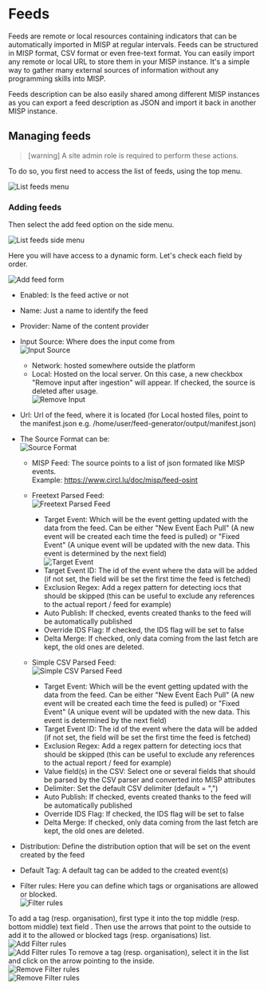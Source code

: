 <!-- toc -->

# Feeds

Feeds are remote or local resources containing indicators that can be automatically imported in MISP at regular intervals.
Feeds can be structured in MISP format, CSV format or even free-text format. You can easily import any remote or local URL
to store them in your MISP instance. It's a simple way to gather many external sources of information without any programming skills
into MISP.

Feeds description can be also easily shared among different MISP instances as you can export a feed description as JSON 
and import it back in another MISP instance.

## Managing feeds

>[warning] A site admin role is required to perform these actions.

To do so, you first need to access the list of feeds, using the top menu.

![List feeds menu](./figures/listfeeds.png)

### Adding feeds

Then select the add feed option on the side menu.

![List feeds side menu](./figures/addfeed.png)

Here you will have access to a dynamic form. Let's check each field by order.

![Add feed form](./figures/addfeedform.png)

* Enabled: Is the feed active or not
* Name: Just a name to identify the feed
* Provider: Name of the content provider
* Input Source: Where does the input come from  
![Input Source](./figures/inputsource.png)  
  * Network: hosted somewhere outside the platform
  * Local: Hosted on the local server. On this case, a new checkbox "Remove input after ingestion" will appear. If checked, the source is deleted after usage.  
![Remove Input](./figures/removeinput.png)

* Url: Url of the feed, where it is located (for Local hosted files, point to the manifest.json e.g. /home/user/feed-generator/output/manifest.json)

* The Source Format can be:  
![Source Format](./figures/sourceformat.png)
  * MISP Feed: The source points to a list of json formated like MISP events.  
  Example: https://www.circl.lu/doc/misp/feed-osint

  * Freetext Parsed Feed:  
![Freetext Parsed Feed](./figures/freetextparsedfeed.png)
    * Target Event: Which will be the event getting updated with the data from the feed. Can be either "New Event Each Pull" (A new event will be created each time the feed is pulled) or "Fixed Event" (A unique event will be updated with the new data. This event is determined by the next field)  
![Target Event](./figures/targetevent.png)  
    * Target Event ID: The id of the event where the data will be added (if not set, the field will be set the first time the feed is fetched) 
    * Exclusion Regex: Add a regex pattern for detecting iocs that should be skipped (this can be useful to exclude any references to the actual report / feed for example)
    * Auto Publish: If checked, events created thanks to the feed will be automatically published
    * Override IDS Flag: If checked, the IDS flag will be set to false
    * Delta Merge: If checked, only data coming from the last fetch are kept, the old ones are deleted.

  * Simple CSV Parsed Feed:  
![Simple CSV Parsed Feed](./figures/simplecsvparsedfeed.png)  
    * Target Event: Which will be the event getting updated with the data from the feed. Can be either "New Event Each Pull" (A new event will be created each time the feed is pulled) or "Fixed Event" (A unique event will be updated with the new data. This event is determined by the next field)  
    * Target Event ID: The id of the event where the data will be added (if not set, the field will be set the first time the feed is fetched) 
    * Exclusion Regex: Add a regex pattern for detecting iocs that should be skipped (this can be useful to exclude any references to the actual report / feed for example)
    * Value field(s) in the CSV: Select one or several fields that should be parsed by the CSV parser and converted into MISP attributes
    * Delimiter: Set the default CSV delimiter (default = ",")
    * Auto Publish: If checked, events created thanks to the feed will be automatically published
    * Override IDS Flag: If checked, the IDS flag will be set to false
    * Delta Merge: If checked, only data coming from the last fetch are kept, the old ones are deleted.

* Distribution: Define the distribution option that will be set on the event created by the feed

* Default Tag: A default tag can be added to the created event(s)

* Filter rules: Here you can define which tags or organisations are allowed or blocked.  
![Filter rules](./figures/filterrules.png)

To add a tag (resp. organisation), first type it into the top middle (resp. bottom middle) text field . Then use the arrows that point to the outside to add it to the allowed or blocked tags (resp. organisations) list.  
![Add Filter rules](./figures/addfilterrules.png)  
![Add Filter rules](./figures/addfilterrules2.png)
To remove a tag (resp. organisation), select it in the list and click on the arrow pointing to the inside.  
![Remove Filter rules](./figures/removefilterrules.png)  
![Remove Filter rules](./figures/removefilterrules2.png)
